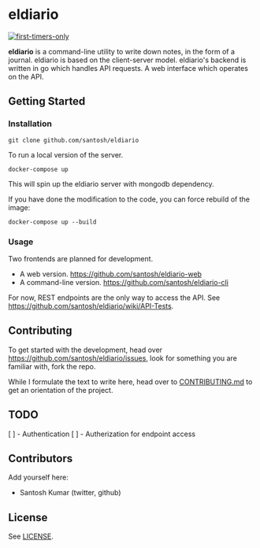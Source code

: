 # eldiario

[![first-timers-only](https://img.shields.io/badge/first--timers--only-friendly-blue.svg?style=flat-square)](https://www.firsttimersonly.com/)

<!-- Add build and coverage tags -->

**eldiario** is a command-line utility to write down notes, in the form of a journal.
eldiario is based on the client-server model. eldiario's backend is written in go
which handles API requests. A web interface which operates on the API.

<!-- INSERT SCREENSHOT/GIF HERE -->

<!-- ## Features

As a development point of view, this project features...

- Unit tests responsible in CI/CD pipeline for deployment. -->

## Getting Started

### Installation

    git clone github.com/santosh/eldiario

To run a local version of the server.

    docker-compose up

This will spin up the eldiario server with mongodb dependency.

If you have done the modification to the code, you can force rebuild of the image:

    docker-compose up --build

### Usage

Two frontends are planned for development.

- A web version. <https://github.com/santosh/eldiario-web>
- A command-line version. <https://github.com/santosh/eldiario-cli>

For now, REST endpoints are the only way to access the API. See <https://github.com/santosh/eldiario/wiki/API-Tests>.

<!-- Hook it to listing website, something known like awesome-go -->

## Contributing

To get started with the development, head over <https://github.com/santosh/eldiario/issues>, look for something you are familiar with, fork the repo.

While I formulate the text to write here, head over to [CONTRIBUTING.md](https://github.com/santosh/eldiario/blob/master/CONTRIBUTING.md) to get an orientation of the project.

## TODO

[ ] - Authentication
[ ] - Autherization for endpoint access

## Contributors

Add yourself here:

- Santosh Kumar (twitter, github)

## License

See [LICENSE](https://github.com/santosh/eldiario/blob/master/LICENSE).
